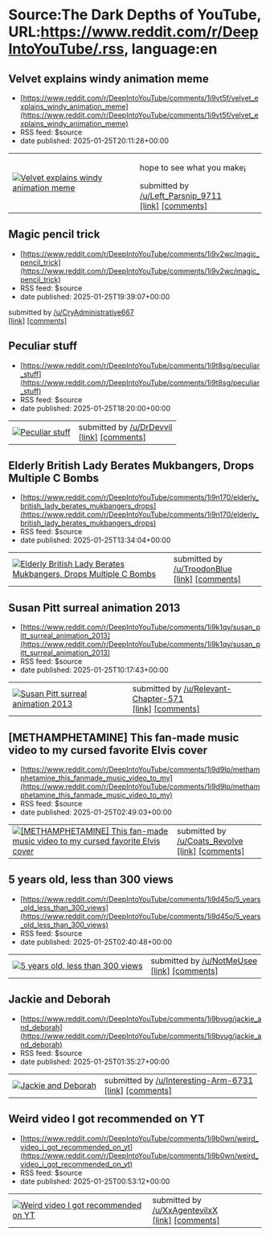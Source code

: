 # Source:The Dark Depths of YouTube, URL:https://www.reddit.com/r/DeepIntoYouTube/.rss, language:en

## Velvet explains windy animation meme
 - [https://www.reddit.com/r/DeepIntoYouTube/comments/1i9vt5f/velvet_explains_windy_animation_meme](https://www.reddit.com/r/DeepIntoYouTube/comments/1i9vt5f/velvet_explains_windy_animation_meme)
 - RSS feed: $source
 - date published: 2025-01-25T20:11:28+00:00

<table> <tr><td> <a href="https://www.reddit.com/r/DeepIntoYouTube/comments/1i9vt5f/velvet_explains_windy_animation_meme/"> <img src="https://external-preview.redd.it/2_4COQn7fgEqXk6WjsC7vlqJwhUCyPQVfD0ejaXcouw.jpg?width=320&amp;crop=smart&amp;auto=webp&amp;s=82b5dea1407ad20fe3697b040e40b3336d250b96" alt="Velvet explains windy animation meme" title="Velvet explains windy animation meme" /> </a> </td><td> <!-- SC_OFF --><div class="md"><p>hope to see what you make¡</p> </div><!-- SC_ON --> &#32; submitted by &#32; <a href="https://www.reddit.com/user/Left_Parsnip_9711"> /u/Left_Parsnip_9711 </a> <br/> <span><a href="https://youtu.be/Mok9c8EVCZo?si=DHa00Veb6FYOcwp1">[link]</a></span> &#32; <span><a href="https://www.reddit.com/r/DeepIntoYouTube/comments/1i9vt5f/velvet_explains_windy_animation_meme/">[comments]</a></span> </td></tr></table>

## Magic pencil trick
 - [https://www.reddit.com/r/DeepIntoYouTube/comments/1i9v2wc/magic_pencil_trick](https://www.reddit.com/r/DeepIntoYouTube/comments/1i9v2wc/magic_pencil_trick)
 - RSS feed: $source
 - date published: 2025-01-25T19:39:07+00:00

&#32; submitted by &#32; <a href="https://www.reddit.com/user/CryAdministrative667"> /u/CryAdministrative667 </a> <br/> <span><a href="https://youtube.com/shorts/a6XnAzFEb-c?si=2EUsa4mJOhYUfpUM">[link]</a></span> &#32; <span><a href="https://www.reddit.com/r/DeepIntoYouTube/comments/1i9v2wc/magic_pencil_trick/">[comments]</a></span>

## Peculiar stuff
 - [https://www.reddit.com/r/DeepIntoYouTube/comments/1i9t8sg/peculiar_stuff](https://www.reddit.com/r/DeepIntoYouTube/comments/1i9t8sg/peculiar_stuff)
 - RSS feed: $source
 - date published: 2025-01-25T18:20:00+00:00

<table> <tr><td> <a href="https://www.reddit.com/r/DeepIntoYouTube/comments/1i9t8sg/peculiar_stuff/"> <img src="https://external-preview.redd.it/4E_aIsqE5L1bkOfKs0-eKt8anaMxL1ioGmypRXYvlyE.jpg?width=320&amp;crop=smart&amp;auto=webp&amp;s=4c1d63a8b54212db28907a8a26dc9b1e8e6b73af" alt="Peculiar stuff" title="Peculiar stuff" /> </a> </td><td> &#32; submitted by &#32; <a href="https://www.reddit.com/user/DrDevvil"> /u/DrDevvil </a> <br/> <span><a href="https://www.youtube.com/watch?v=DpKEPtmqttI">[link]</a></span> &#32; <span><a href="https://www.reddit.com/r/DeepIntoYouTube/comments/1i9t8sg/peculiar_stuff/">[comments]</a></span> </td></tr></table>

## Elderly British Lady Berates Mukbangers, Drops Multiple C Bombs
 - [https://www.reddit.com/r/DeepIntoYouTube/comments/1i9n170/elderly_british_lady_berates_mukbangers_drops](https://www.reddit.com/r/DeepIntoYouTube/comments/1i9n170/elderly_british_lady_berates_mukbangers_drops)
 - RSS feed: $source
 - date published: 2025-01-25T13:34:04+00:00

<table> <tr><td> <a href="https://www.reddit.com/r/DeepIntoYouTube/comments/1i9n170/elderly_british_lady_berates_mukbangers_drops/"> <img src="https://external-preview.redd.it/io1laCgQ7qUM1nxNTRFTRa59kg4Xntr2WI2EyrSEbjY.jpg?width=320&amp;crop=smart&amp;auto=webp&amp;s=e060ba4c9c3318e5aba838f82bc958eb4c0b2566" alt="Elderly British Lady Berates Mukbangers, Drops Multiple C Bombs" title="Elderly British Lady Berates Mukbangers, Drops Multiple C Bombs" /> </a> </td><td> &#32; submitted by &#32; <a href="https://www.reddit.com/user/TroodonBlue"> /u/TroodonBlue </a> <br/> <span><a href="https://www.youtube.com/watch?v=1pvxE91IRuI">[link]</a></span> &#32; <span><a href="https://www.reddit.com/r/DeepIntoYouTube/comments/1i9n170/elderly_british_lady_berates_mukbangers_drops/">[comments]</a></span> </td></tr></table>

## Susan Pitt surreal animation 2013
 - [https://www.reddit.com/r/DeepIntoYouTube/comments/1i9k1qy/susan_pitt_surreal_animation_2013](https://www.reddit.com/r/DeepIntoYouTube/comments/1i9k1qy/susan_pitt_surreal_animation_2013)
 - RSS feed: $source
 - date published: 2025-01-25T10:17:43+00:00

<table> <tr><td> <a href="https://www.reddit.com/r/DeepIntoYouTube/comments/1i9k1qy/susan_pitt_surreal_animation_2013/"> <img src="https://external-preview.redd.it/r9BKXMoi7fOl59IGZKPSUNSCPVMsQhr-6TXQL98-9Bw.jpg?width=320&amp;crop=smart&amp;auto=webp&amp;s=20828ee8de7923197a8aa54045a3697681cf2c5b" alt="Susan Pitt surreal animation 2013" title="Susan Pitt surreal animation 2013" /> </a> </td><td> &#32; submitted by &#32; <a href="https://www.reddit.com/user/Relevant-Chapter-571"> /u/Relevant-Chapter-571 </a> <br/> <span><a href="https://www.youtube.com/watch?v=GRbmLgiZPHw">[link]</a></span> &#32; <span><a href="https://www.reddit.com/r/DeepIntoYouTube/comments/1i9k1qy/susan_pitt_surreal_animation_2013/">[comments]</a></span> </td></tr></table>

## [METHAMPHETAMINE] This fan-made music video to my cursed favorite Elvis cover
 - [https://www.reddit.com/r/DeepIntoYouTube/comments/1i9d9lp/methamphetamine_this_fanmade_music_video_to_my](https://www.reddit.com/r/DeepIntoYouTube/comments/1i9d9lp/methamphetamine_this_fanmade_music_video_to_my)
 - RSS feed: $source
 - date published: 2025-01-25T02:49:03+00:00

<table> <tr><td> <a href="https://www.reddit.com/r/DeepIntoYouTube/comments/1i9d9lp/methamphetamine_this_fanmade_music_video_to_my/"> <img src="https://external-preview.redd.it/AGzu0GqVetOB1y1lu-m39P0ltYaIXpGnLPgTvln-QtY.jpg?width=320&amp;crop=smart&amp;auto=webp&amp;s=f053c482cbf10bd2a074d8a1d26d4276d272b2a1" alt="[METHAMPHETAMINE] This fan-made music video to my cursed favorite Elvis cover" title="[METHAMPHETAMINE] This fan-made music video to my cursed favorite Elvis cover" /> </a> </td><td> &#32; submitted by &#32; <a href="https://www.reddit.com/user/Coats_Revolve"> /u/Coats_Revolve </a> <br/> <span><a href="https://youtu.be/zgXTIb6jqC4">[link]</a></span> &#32; <span><a href="https://www.reddit.com/r/DeepIntoYouTube/comments/1i9d9lp/methamphetamine_this_fanmade_music_video_to_my/">[comments]</a></span> </td></tr></table>

## 5 years old, less than 300 views
 - [https://www.reddit.com/r/DeepIntoYouTube/comments/1i9d45o/5_years_old_less_than_300_views](https://www.reddit.com/r/DeepIntoYouTube/comments/1i9d45o/5_years_old_less_than_300_views)
 - RSS feed: $source
 - date published: 2025-01-25T02:40:48+00:00

<table> <tr><td> <a href="https://www.reddit.com/r/DeepIntoYouTube/comments/1i9d45o/5_years_old_less_than_300_views/"> <img src="https://external-preview.redd.it/ngtBglsXRiP3gbdF1yaP6JzAJIZvjF06ExaTefnsFuY.jpg?width=320&amp;crop=smart&amp;auto=webp&amp;s=697b1b04bf8307534c871eb0f22456b1af6ff2e4" alt="5 years old, less than 300 views" title="5 years old, less than 300 views" /> </a> </td><td> &#32; submitted by &#32; <a href="https://www.reddit.com/user/NotMeUsee"> /u/NotMeUsee </a> <br/> <span><a href="https://youtu.be/fpwJewiyVDY">[link]</a></span> &#32; <span><a href="https://www.reddit.com/r/DeepIntoYouTube/comments/1i9d45o/5_years_old_less_than_300_views/">[comments]</a></span> </td></tr></table>

## Jackie and Deborah
 - [https://www.reddit.com/r/DeepIntoYouTube/comments/1i9bvug/jackie_and_deborah](https://www.reddit.com/r/DeepIntoYouTube/comments/1i9bvug/jackie_and_deborah)
 - RSS feed: $source
 - date published: 2025-01-25T01:35:27+00:00

<table> <tr><td> <a href="https://www.reddit.com/r/DeepIntoYouTube/comments/1i9bvug/jackie_and_deborah/"> <img src="https://external-preview.redd.it/nBzLA01O_0JDfjyuKdG1lMpMJ4Pj98F9TXEqQq-pfbM.jpg?width=320&amp;crop=smart&amp;auto=webp&amp;s=4a68da987639d06cd3bf10104b3ac37e1899fb9d" alt="Jackie and Deborah" title="Jackie and Deborah" /> </a> </td><td> &#32; submitted by &#32; <a href="https://www.reddit.com/user/Interesting-Arm-6731"> /u/Interesting-Arm-6731 </a> <br/> <span><a href="https://www.youtube.com/watch?v=0Z3Ta9NC510">[link]</a></span> &#32; <span><a href="https://www.reddit.com/r/DeepIntoYouTube/comments/1i9bvug/jackie_and_deborah/">[comments]</a></span> </td></tr></table>

## Weird video I got recommended on YT
 - [https://www.reddit.com/r/DeepIntoYouTube/comments/1i9b0wn/weird_video_i_got_recommended_on_yt](https://www.reddit.com/r/DeepIntoYouTube/comments/1i9b0wn/weird_video_i_got_recommended_on_yt)
 - RSS feed: $source
 - date published: 2025-01-25T00:53:12+00:00

<table> <tr><td> <a href="https://www.reddit.com/r/DeepIntoYouTube/comments/1i9b0wn/weird_video_i_got_recommended_on_yt/"> <img src="https://external-preview.redd.it/IvqPMUBnlKsUpl5xz7OkGWT6z27h3GHRNIWBwYtP4zs.jpg?width=320&amp;crop=smart&amp;auto=webp&amp;s=d74297269955c4fb2c016d02663ebdb31adc4ca6" alt="Weird video I got recommended on YT" title="Weird video I got recommended on YT" /> </a> </td><td> &#32; submitted by &#32; <a href="https://www.reddit.com/user/XxAgentevilxX"> /u/XxAgentevilxX </a> <br/> <span><a href="https://youtu.be/JCM9fxII6a0?si=CLDmyaV5dki0W57R">[link]</a></span> &#32; <span><a href="https://www.reddit.com/r/DeepIntoYouTube/comments/1i9b0wn/weird_video_i_got_recommended_on_yt/">[comments]</a></span> </td></tr></table>

